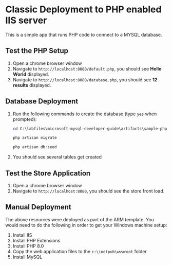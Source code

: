 # Classic Deployment to PHP enabled IIS server

This is a simple app that runs PHP code to connect to a MYSQL database.

## Test the PHP Setup

1. Open a chrome browser window
2. Navigate to `http://localhost:8080/default.php`, you should see **Hello World** displayed.
3. Navigate to `http://localhost:8080/database.php`, you should see **12 results** displayed.

## Database Deployment

1. Run the following commands to create the database (type `yes` when prompted):

    ```PowerShell
    cd C:\labfiles\microsoft-mysql-developer-guide\artifacts\sample-php-app

    php artisan migrate

    php artisan db:seed
    ```

2. You should see several tables get created

## Test the Store Application

1. Open a chrome browser window
2. Navigate to `http://localhost:8080`, you should see the store front load.

## Manual Deployment

The above resources were deployed as part of the ARM template.  You would need to do the following in order to get your Windows machine setup:

1. Install IIS
2. Install PHP Extensions
3. Install PHP 8.0
4. Copy the web application files to the `c:\inetpub\wwwroot` folder
5. Install MySQL
